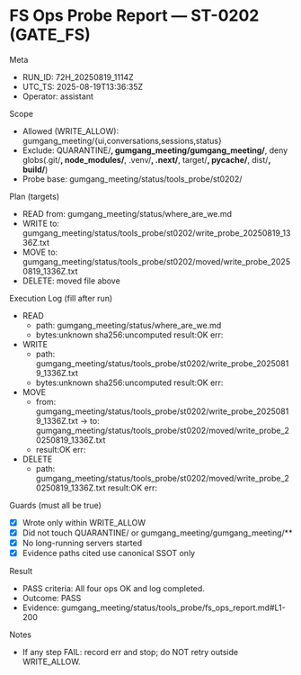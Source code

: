 # FS Ops Probe Report — ST-0202 (GATE_FS)

Meta
- RUN_ID: 72H_20250819_1114Z
- UTC_TS: 2025-08-19T13:36:35Z
- Operator: assistant

Scope
- Allowed (WRITE_ALLOW): gumgang_meeting/{ui,conversations,sessions,status}
- Exclude: QUARANTINE/**, gumgang_meeting/gumgang_meeting/**, deny globs(.git/**, node_modules/**, .venv/**, .next/**, target/**, __pycache__/**, dist/**, build/**)
- Probe base: gumgang_meeting/status/tools_probe/st0202/

Plan (targets)
- READ from: gumgang_meeting/status/where_are_we.md
- WRITE to:   gumgang_meeting/status/tools_probe/st0202/write_probe_20250819_1336Z.txt
- MOVE to:    gumgang_meeting/status/tools_probe/st0202/moved/write_probe_20250819_1336Z.txt
- DELETE:     moved file above

Execution Log (fill after run)
- READ
  - path: gumgang_meeting/status/where_are_we.md
  - bytes:unknown sha256:uncomputed result:OK err:
- WRITE
  - path: gumgang_meeting/status/tools_probe/st0202/write_probe_20250819_1336Z.txt
  - bytes:unknown sha256:uncomputed result:OK err:
- MOVE
  - from: gumgang_meeting/status/tools_probe/st0202/write_probe_20250819_1336Z.txt → to: gumgang_meeting/status/tools_probe/st0202/moved/write_probe_20250819_1336Z.txt
  - result:OK err:
- DELETE
  - path: gumgang_meeting/status/tools_probe/st0202/moved/write_probe_20250819_1336Z.txt result:OK err:

Guards (must all be true)
- [x] Wrote only within WRITE_ALLOW
- [x] Did not touch QUARANTINE/ or gumgang_meeting/gumgang_meeting/**
- [x] No long-running servers started
- [x] Evidence paths cited use canonical SSOT only

Result
- PASS criteria: All four ops OK and log completed.
- Outcome: PASS
- Evidence: gumgang_meeting/status/tools_probe/fs_ops_report.md#L1-200

Notes
- If any step FAIL: record err and stop; do NOT retry outside WRITE_ALLOW.